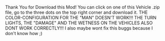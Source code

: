 Thank You for Download this Mod! You can click on one of this Vehicle .zip file, go to the three dots on the top right corner and download it. THE COLOR-CONFIGURATION FOR THE "MAN" DOESN'T WORK!!! THE TURN LIGHTS, THE "DAMAGE" AND THE WETNESS ON THE VEHICLES ALSO DONT WORK CORRECTLY!!! I also maybe wont fix this buggs because I don't know how ;)
